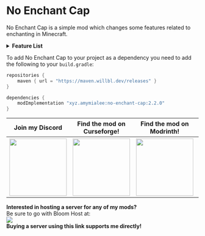 # No Enchant Cap
No Enchant Cap is a simple mod which changes some features related to enchanting in Minecraft.

<details>
<summary><b>Feature List</b></summary><br>
Anvils will no longer give the "Too Expensive" limit.<br>
<img src="https://github.com/AmyMialeeMods/no-enchant-cap/raw/main/assets/anvilXPCap.png"><br><br>
Enchantments over X (10) will use number levels.<br>
<img src="https://github.com/AmyMialeeMods/no-enchant-cap/raw/main/assets/numberLevels.png"><br><br>
Removes all limits on the /enchant command.<br>
<img src="https://github.com/AmyMialeeMods/no-enchant-cap/raw/main/assets/enchantCommand.png"><br><br>
You can mix any enchantments on the same item. (Off by default).<br>
<img src="https://github.com/AmyMialeeMods/no-enchant-cap/raw/main/assets/mergeIncompatible.png"><br><br>
You can put any enchantment on any item. (Off by default).<br>
<img src="https://github.com/AmyMialeeMods/no-enchant-cap/raw/main/assets/incompatibleItem.png"><br><br>
Anvils can go above the usual max level of an enchantment. (Off by default).<br>
<img src="https://github.com/AmyMialeeMods/no-enchant-cap/raw/main/assets/anvilLevelCap.png"><br><br>
Repair costs of items on anvils doesn't increase. (On by default).<br>
<img src="https://github.com/AmyMialeeMods/no-enchant-cap/raw/main/assets/noRepairCost.png"><br><br>
Experience costs are done more fairly at high levels. (On by default).<br>
<img src="https://github.com/AmyMialeeMods/no-enchant-cap/raw/main/assets/fairCosts.png"><br><br>
</details>

To add No Enchant Cap to your project as a dependency you need to add the following to your `build.gradle`:
```gradle
repositories {
	maven { url = "https://maven.willbl.dev/releases" }
}

dependencies {
	modImplementation "xyz.amymialee:no-enchant-cap:2.2.0"
}
```

<table align="center">
    <tr>
        <th><b>Join my Discord</b></th>
        <th><b>Find the mod on Curseforge!</b></th>
        <th><b>Find the mod on Modrinth!</b></th>
        <th><b>Support me on Ko-fi!</b></th>
    </tr>
    <tr>
        <th>
            <a href="http://discord.amymialee.xyz">
                <img src="https://cdn.discordapp.com/attachments/793182374410059887/924000460292104282/3437c10597c1526c3dbd98c737c2bcae.svg" width="150" height="150">
            </a>
        </th>
        <th>
            <a href="https://www.curseforge.com/minecraft/mc-mods/no-enchant-cap">
                <img src="https://cdn.discordapp.com/attachments/793182374410059887/923990008543711282/anvil.svg" width="150" height="150">
            </a>
        </th>
        <th>
            <a href="https://modrinth.com/mod/no-enchant-cap">
                <img src="https://docs.modrinth.com/img/logo.svg" width="150" height="150">
            </a>
        </th>
        <th>
            <a href="http://kofi.amymialee.xyz">
                <img src="https://storage.ko-fi.com/cdn/kofi_stroke_cup.svg" width="150" height="150">
            </a>
        </th>
    </tr>
</table>

<b>Interested in hosting a server for any of my mods?</b>  
Be sure to go with Bloom Host at:  
<a href="http://bloom.amymialee.xyz">
<img src="https://i.imgur.com/h4556XW.gif">
</a>  
<b>Buying a server using this link supports me directly!</b>